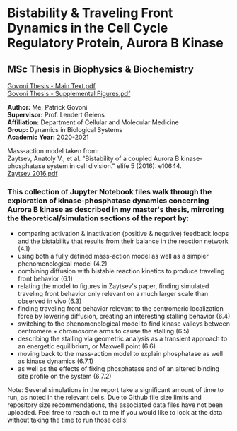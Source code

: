 # Bistability &amp; Traveling Front Dynamics in the Cell Cycle Regulatory Protein, Aurora B Kinase

## MSc Thesis in Biophysics & Biochemistry 

[Govoni Thesis - Main Text.pdf](https://github.com/pgovoni21/ABKinase-bistability-traveling-front-dynamics/files/7978798/Govoni_MSc_thesis_main_text.pdf) <br>
[Govoni Thesis - Supplemental Figures.pdf](https://github.com/pgovoni21/ABKinase-bistability-traveling-front-dynamics/files/7978800/Govoni_MSc_thesis_supp_figures.pdf)

**Author:** Me, Patrick Govoni <br>
**Supervisor:** Prof. Lendert Gelens <br>
**Affiliation:** Department of Cellular and Molecular Medicine <br>
**Group:** Dynamics in Biological Systems <br>
**Academic Year:** 2020-2021 

Mass-action model taken from: <br>
Zaytsev, Anatoly V., et al. "Bistability of a coupled Aurora B kinase-phosphatase system in cell division." elife 5 (2016): e10644. <br>
[Zaytsev 2016.pdf](https://github.com/pgovoni21/ABKinase-bistability-traveling-front-dynamics/files/7978806/Zaytsev.-.AB.kin-PP.cell.division.bistability.pdf)

### This collection of Jupyter Notebook files walk through the exploration of kinase-phosphatase dynamics concerning Aurora B kinase as described in my master's thesis, mirroring the theoretical/simulation sections of the report by:

- comparing activation & inactivation (positive & negative) feedback loops and the bistability that results from their balance in the reaction network (4.1)
- using both a fully defined mass-action model as well as a simpler phenomenological model (4.2)
- combining diffusion with bistable reaction kinetics to produce traveling front behavior (6.1)
- relating the model to figures in Zaytsev's paper, finding simulated traveling front behavior only relevant on a much larger scale than observed in vivo (6.3)
- finding traveling front behavior relevant to the centromeric localization force by lowering diffusion, creating an interesting stalling behavior (6.4)
- switching to the phenomenological model to find kinase valleys between centromere + chromosome arms to cause the stalling (6.5)
- describing the stalling via geometric analysis as a transient approach to an energetic equilibrium, or Maxwell point (6.6)
- moving back to the mass-action model to explain phosphatase as well as kinase dynamics (6.7.1)
- as well as the effects of fixing phosphatase and of an altered binding site profile on the system (6.7.2)

Note: Several simulations in the report take a significant amount of time to run, as noted in the relevant cells. Due to Github file size limits and repository size recommendations, the associated data files have not been uploaded. Feel free to reach out to me if you would like to look at the data without taking the time to run those cells!
